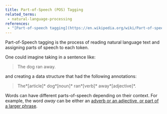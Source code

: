 ```yaml
---
title: Part-of-Speech (POS) Tagging
related_terms:
 - natural-language-processing
references:
 - "[Part-of-speech tagging](https://en.wikipedia.org/wiki/Part-of-speech_tagging)"
---
```

Part-of-Speech tagging is the process of reading
natural language text and assigning parts of speech to each
token.

One could imagine taking in a sentence like:

> The dog ran away.

and creating a data structure that had the following annotations:

> The*[article]* dog*[noun]* ran*[verb]* away*[adjective]*.

Words can have different parts-of-speech depending on their
context. For example, the word *away* can be either an [adverb
or an adjective, or part of a larger phrase][1].

[1]: http://www.dictionary.com/browse/away